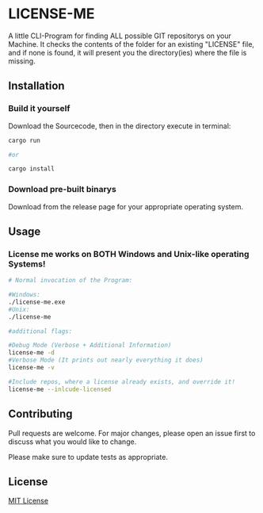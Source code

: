 # LICENSE-ME

A little CLI-Program for finding ALL possible GIT repositorys on your Machine.
It checks the contents of the folder for an existing "LICENSE" file, and if none is found,
it will present you the directory(ies) where the file is missing.

## Installation

### Build it yourself
Download the Sourcecode, then in the directory execute in terminal:

```bash
cargo run

#or

cargo install
```
### Download pre-built binarys

Download from the release page for your appropriate operating system.

## Usage

### License me works on BOTH Windows and Unix-like operating Systems!
```bash
# Normal invocation of the Program:

#Windows:
./license-me.exe
#Unix:
./license-me

#additional flags:

#Debug Mode (Verbose + Additional Information)
license-me -d
#Verbose Mode (It prints out nearly everything it does)
license-me -v

#Include repos, where a license already exists, and override it!
license-me --inlcude-licensed
```

## Contributing
Pull requests are welcome. For major changes, please open an issue first to discuss what you would like to change.

Please make sure to update tests as appropriate.

## License
[MIT License](https://opensource.org/licenses/MIT)